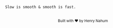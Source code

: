 ```
Slow is smooth & smooth is fast. 
```
<div align="center">
  <br>
  <sub>Built with ❤︎ by Henry Nahum
  <a href="https://github.com/hankified</a></sub>
</div>

